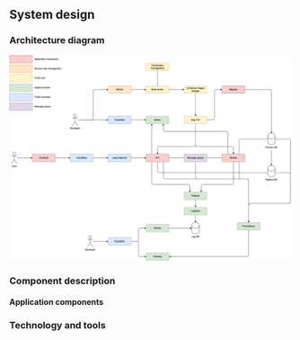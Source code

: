 ## System design

### Architecture diagram

![Architecture Diagram](./images/architecture_diagram.png)

### Component description

#### Application components


### Technology and tools
